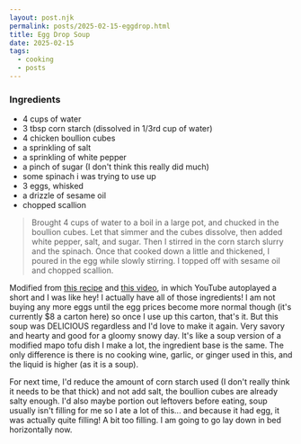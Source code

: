```yaml
---
layout: post.njk
permalink: posts/2025-02-15-eggdrop.html
title: Egg Drop Soup
date: 2025-02-15
tags:
  - cooking
  - posts
---
```


### Ingredients
- 4 cups of water
- 3 tbsp corn starch (dissolved in 1/3rd cup of water)
- 4 chicken boullion cubes
- a sprinkling of salt
- a sprinkling of white pepper
- a pinch of sugar (I don't think this really did much)
- some spinach i was trying to use up
- 3 eggs, whisked
- a drizzle of sesame oil
- chopped scallion

> Brought 4 cups of water to a boil in a large pot, and chucked in the boullion cubes. Let that simmer and the cubes dissolve, then added white pepper, salt, and sugar. Then I stirred in the corn starch slurry and the spinach. Once that cooked down a little and thickened, I poured in the egg while slowly stirring. I topped off with sesame oil and chopped scallion.

Modified from [this recipe](https://thewoksoflife.com/egg-drop-soup/) and [this video](https://youtube.com/shorts/1h9R2qV50DM?si=a47b6RCd4ymJk-LI), in which YouTube autoplayed a short and I was like hey! I actually have all of those ingredients! I am not buying any more eggs until the egg prices become more normal though (it's currently $8 a carton here) so once I use up this carton, that's it. But this soup was DELICIOUS regardless and I'd love to make it again. Very savory and hearty and good for a gloomy snowy day. It's like a soup version of a modified mapo tofu dish I make a lot, the ingredient base is the same. The only difference is there is no cooking wine, garlic, or ginger used in this, and the liquid is higher (as it is a soup).

For next time, I'd reduce the amount of corn starch used (I don't really think it needs to be that thick) and not add salt, the boullion cubes are already salty enough. I'd also maybe portion out leftovers before eating, soup usually isn't filling for me so I ate a lot of this... and because it had egg, it was actually quite filling! A bit too filling. I am going to go lay down in bed horizontally now.